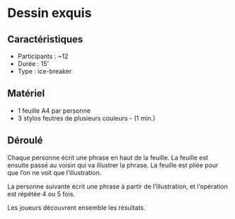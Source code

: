 # Dessin exquis

## Caractéristiques
* Participants : ~12
* Durée : 15’
* Type : ice-breaker

## Matériel
* 1 feuille A4 par personne
* 3 stylos feutres de plusieurs couleurs - (1 min.)

## Déroulé
Chaque personne écrit une phrase en haut de la feuille. La feuille est ensuite passé au voisin qui va illustrer la phrase. La feuille est pliée pour que l’on ne voit que l’illustration.  

La personne suivante écrit une phrase à partir de l’illustration, et l’opération est répétée 4 ou 5 fois.

Les joueurs découvrent ensemble les résultats.
